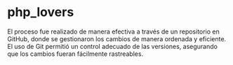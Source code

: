 # php_lovers
El proceso fue realizado de manera efectiva a través de un repositorio en GitHub, donde se gestionaron los cambios de manera ordenada y eficiente. El uso de Git permitió un control adecuado de las versiones, asegurando que los cambios fueran fácilmente rastreables.
##
